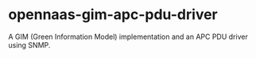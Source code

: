 opennaas-gim-apc-pdu-driver
===========================

A GIM (Green Information Model) implementation and an APC PDU driver using SNMP.